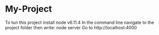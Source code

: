 # My-Project
To tun this project install node v6.11.4
In the command line navigate to the project folder then write:  node server
Go to http://localhost:4000